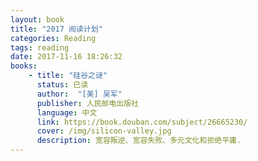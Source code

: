 ```yaml
---
layout: book
title: "2017 阅读计划"
categories: Reading
tags: reading
date: 2017-11-16 18:26:32
books:
    - title: "硅谷之谜"
      status: 已读
      author:  "[美] 吴军"
      publisher: 人民邮电出版社
      language: 中文
      link: https://book.douban.com/subject/26665230/
      cover: /img/silicon-valley.jpg
      description: 宽容叛逆、宽容失败、多元文化和拒绝平庸.
---
```

